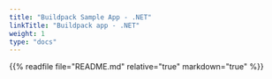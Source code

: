 ```yaml
---
title: "Buildpack Sample App - .NET"
linkTitle: "Buildpack app - .NET"
weight: 1
type: "docs"
---
```


{{% readfile file="README.md" relative="true" markdown="true" %}}
